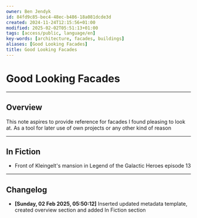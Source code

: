 ```yaml
---
owner: Ben Jendyk
id: 84fd9c85-bec4-48ec-b486-18a081dcde3d
created: 2024-11-24T12:15:56+01:00
modified: 2025-02-02T05:51:13+01:00
tags: [access/public, language/en]
key-words: [architecture, facades, buildings]
aliases: [Good Looking Facades]
title: Good Looking Facades
---
```


# Good Looking Facades

---

## Overview

This note aspires to provide reference for facades I found pleasing to look at. As a tool for later use of own projects or any other kind of reason

---

## In Fiction

- Front of Kleingelt's mansion in Legend of the Galactic Heroes episode 13

---

## Changelog

- **[Sunday, 02 Feb 2025, 05:50:12]** Inserted updated metadata template, created overview section and added In Fiction section
